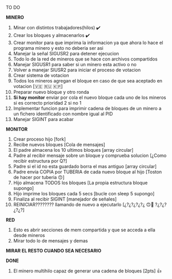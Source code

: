 TO DO 

**MINERO** 
1.  Minar con distintos trabajadores(hilos)   ✔️
2.  Crear los bloques y almacenarlos  ✔️
3.  Crear monitor para que imprima la informacion ya que ahora lo hace el programa minero y esto no deberia ser asi 
4.  Manejar la señal SIGUSR2 para detener ejecucion
5.  Todo lo de la red de mineros que se hace con archivos compartidos
6.  Manejar SIGUSR1 para saber si un minero esta activo o no
7.  Volver a manejar SIUSR2 para iniciar el proceso de votacion
8.  Crear sistema de votacion
9.  Todos los mineros agregan el bloque en caso de que sea aceptado en votacion [:venezuela: :ru: :north_korea:]
10. Preparar nuevo bloque y otro ronda
11. **Si hay monitor**  enviar por cola el nuevo bloque cada uno de los mineros si es correcto prioridad 2 si no 1
12. Implementar funcion para imprimir cadena de bloques de un minero a un fichero identificado con nombre igual al PID
13. Manejar SIGINT para acabar

**MONITOR**
1.  Crear proceso hijo  [fork]
2.  Recibe nuevos bloques   [Cola de mensajes]
3.  El padre almacena los 10 ultimos bloques [array circular]
4.  Padre al recibir mensaje sobre un bloque y comprueba solucion  [¿Como recibir estructura por Q?]
5.  Padre si el id no esta guardado borra el mas antiguo    [array circular]
6.  Padre envia COPIA por TUBERIA de cada nuevo bloque al hijo [Toston de hacer por tuberia :upside_down_face:]
7.  Hijo almacena TODOS los bloques         [La propia estructura bloque supongo]
8.  Hijo imprime los bloques cada 5 secs    [bucle con sleep 5 supongo]
9.  Finaliza al recibir SIGINT  [manejador de señales]
10. REINICIAR???????? llamando de nuevo a ejecutarlo [¿?¿?¿?¿?¿ :upside_down_face::exploding_head: ?¿?¿?¿?¿?]
    
**RED**
1. Esto es abrir secciones de mem compartida y que se acceda a ella desde mineros 
2. Mirar todo lo de mensajes y demas

**MIRAR EL RESTO CUANDO SEA NECESARIO**


**DONE**

1.  El minero multihilo capaz de generar una cadena de bloques  [2pts] :+1:

